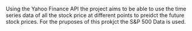 Using the Yahoo Finance API the project aims to be able to use the time series data of all the stock price at different points to preidct the future stock prices.
For the pruposes of this prokjct the S&P 500 Data is used.
